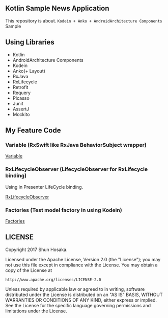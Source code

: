 ## Kotlin Sample News Application

This repository is about.
`Kodein + Anko + AndroidArchitecture Components` Sample

## Using Libraries

- Kotlin
- AndroidArchitecture Components
- Kodein
- Anko(+ Layout)
- RxJava
- RxLifecycle
- Retrofit
- Requery
- Picasso
- Junit
- AssertJ
- Mockito

## My Feature Code

### Variable (RxSwift like RxJava BehaviorSubject wrapper)

[Variable](https://github.com/Reyurnible/kotlin-sample-newsapp/blob/master/app/src/main/kotlin/com/github/reyurnible/news/extension/Variable.kt)

### RxLifecycleObserver (LifecycleObserver for RxLifecycle binding)

Using in Presenter LifeCycle binding.

[RxLifecycleObserver](https://github.com/Reyurnible/kotlin-sample-newsapp/blob/master/app/src/main/kotlin/com/github/reyurnible/news/component/scene/RxLifecycleObserver.kt)

### Factories (Test model factory in using Kodein)

[Factories](https://github.com/Reyurnible/kotlin-sample-newsapp/tree/master/app/src/test/java/com/github/reyurnible/news/factory)

## LICENSE

Copyright 2017 Shun Hosaka.

Licensed under the Apache License, Version 2.0 (the "License");
you may not use this file except in compliance with the License.
You may obtain a copy of the License at

    http://www.apache.org/licenses/LICENSE-2.0

Unless required by applicable law or agreed to in writing, software
distributed under the License is distributed on an "AS IS" BASIS,
WITHOUT WARRANTIES OR CONDITIONS OF ANY KIND, either express or implied.
See the License for the specific language governing permissions and
limitations under the License.

